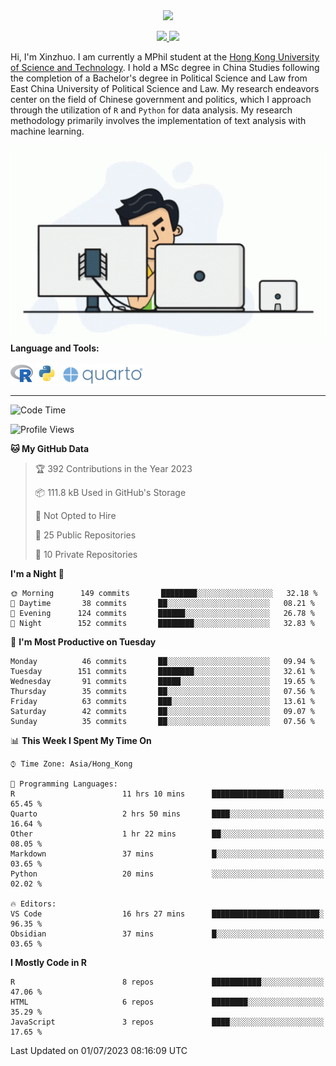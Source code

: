 <div align='center'>
<img src='https://readme-typing-svg.herokuapp.com?font=ubuntu&color=4d3900&center=true&lines=HKUST+Mphil+in+SOSC;Focus+on+China;Code+for+PoliSci'/>
</div>

<p align='center'>
 <a href='https://www.linkedin.com/in/xinzhuo-huang-5161011ba/' target='_blank'>
        <img src='https://img.shields.io/badge/linkedin%20-%230077B5.svg?&style=for-the-badge&logo=linkedin&logoColor=white'/>
    </a>
 <a href='https://twitter.com/HsinchoH' target='_blank'>
        <img src='https://img.shields.io/badge/Twitter-1DA1F2?style=for-the-badge&logo=twitter&logoColor=white'/>
    </a>
    </p>
    
Hi, I'm Xinzhuo. I am currently a MPhil student at the [Hong Kong University of Science and Technology](https://sosc.hkust.edu.hk/node/613). I hold a MSc degree in China Studies following the completion of a Bachelor's degree in Political Science and Law from East China University of Political Science and Law. My research endeavors center on the field of Chinese government and politics, which I approach through the utilization of `R` and `Python` for data analysis. My research methodology primarily involves the implementation of text analysis with machine learning.




<img align='right' src="https://github.com/xinzhuohkust/xinzhuohkust/blob/main/programmer.gif" width="590">



**Language and Tools:**  

<code><img height="36" src="https://raw.githubusercontent.com/github/explore/80688e429a7d4ef2fca1e82350fe8e3517d3494d/topics/r/r.png"></code>
<code><img height="36" src="https://raw.githubusercontent.com/github/explore/80688e429a7d4ef2fca1e82350fe8e3517d3494d/topics/python/python.png"></code>
<code><img height="32" src="https://github.com/quarto-dev/quarto-r/blob/main/man/figures/quarto.png"></code>

---
<!--START_SECTION:waka-->
![Code Time](http://img.shields.io/badge/Code%20Time-672%20hrs%2022%20mins-blue)

![Profile Views](http://img.shields.io/badge/Profile%20Views-3-blue)

**🐱 My GitHub Data** 

> 🏆 392 Contributions in the Year 2023
 > 
> 📦 111.8 kB Used in GitHub's Storage 
 > 
> 🚫 Not Opted to Hire
 > 
> 📜 25 Public Repositories 
 > 
> 🔑 10 Private Repositories  
 > 
**I'm a Night 🦉** 

```text
🌞 Morning      149 commits       ████████░░░░░░░░░░░░░░░░░   32.18 % 
🌆 Daytime       38 commits       ██░░░░░░░░░░░░░░░░░░░░░░░   08.21 % 
🌃 Evening      124 commits       ██████░░░░░░░░░░░░░░░░░░░   26.78 % 
🌙 Night        152 commits       ████████░░░░░░░░░░░░░░░░░   32.83 % 

```
📅 **I'm Most Productive on Tuesday** 

```text
Monday          46 commits       ██░░░░░░░░░░░░░░░░░░░░░░░   09.94 % 
Tuesday        151 commits       ████████░░░░░░░░░░░░░░░░░   32.61 % 
Wednesday       91 commits       █████░░░░░░░░░░░░░░░░░░░░   19.65 % 
Thursday        35 commits       ██░░░░░░░░░░░░░░░░░░░░░░░   07.56 % 
Friday          63 commits       ███░░░░░░░░░░░░░░░░░░░░░░   13.61 % 
Saturday        42 commits       ██░░░░░░░░░░░░░░░░░░░░░░░   09.07 % 
Sunday          35 commits       ██░░░░░░░░░░░░░░░░░░░░░░░   07.56 % 

```


📊 **This Week I Spent My Time On** 

```text
⌚︎ Time Zone: Asia/Hong_Kong

💬 Programming Languages: 
R                        11 hrs 10 mins      ████████████████░░░░░░░░░   65.45 % 
Quarto                   2 hrs 50 mins       ████░░░░░░░░░░░░░░░░░░░░░   16.64 % 
Other                    1 hr 22 mins        ██░░░░░░░░░░░░░░░░░░░░░░░   08.05 % 
Markdown                 37 mins             █░░░░░░░░░░░░░░░░░░░░░░░░   03.65 % 
Python                   20 mins             ░░░░░░░░░░░░░░░░░░░░░░░░░   02.02 % 

🔥 Editors: 
VS Code                  16 hrs 27 mins      ████████████████████████░   96.35 % 
Obsidian                 37 mins             █░░░░░░░░░░░░░░░░░░░░░░░░   03.65 % 

```

**I Mostly Code in R** 

```text
R                        8 repos             ███████████░░░░░░░░░░░░░░   47.06 % 
HTML                     6 repos             ████████░░░░░░░░░░░░░░░░░   35.29 % 
JavaScript               3 repos             ████░░░░░░░░░░░░░░░░░░░░░   17.65 % 

```



 Last Updated on 01/07/2023 08:16:09 UTC
<!--END_SECTION:waka-->
    
    
    
    
    
    
    
    
